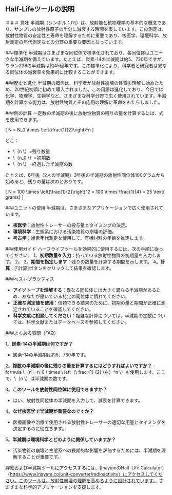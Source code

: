 ## Half-Lifeツールの説明

＃＃＃ 意味
半減期（シンボル：t½）は、放射能と核物理学の基本的な概念であり、サンプルの放射性原子の半分に減衰する時間を表しています。この測定は、放射性物質の安定性と寿命を理解するために重要であり、核医学、環境科学、放射測定の年代測定などの分野の重要な要因となっています。

###標準化
半減期はさまざまな同位体で標準化されており、各同位体はユニークな半減期を備えています。たとえば、炭素-14の半減期は約5、730年ですが、ウラン238の半減期は約45億年です。この標準化により、科学者と研究者は異なる同位体の減衰率を効果的に比較することができます。

###歴史と進化
半減期の概念は、科学者が放射性崩壊の性質を理解し始めたため、20世紀初頭に初めて導入されました。この用語は進化しており、今日では化学、物理学、生物学など、さまざまな科学分野で広く使用されています。半減期を計算する能力は、放射性物質とその応用の理解に革命をもたらしました。

###例の計算
一定数の半減期の後に放射性物質の残りの量を計算するには、式を使用できます。

\[ N = N_0 \times \left(\frac{1}{2}\right)^n \]

どこ：
-  \（n \）=残り数量
-  \（n_0 \）=初期数
-  \（n \）=経過した半減期の数

たとえば、6年後（2人の半減期）3年後の半減期の放射性同位体100グラムから始めると、残りの量は次のとおりです。

\[ N = 100 \times \left(\frac{1}{2}\right)^2 = 100 \times \frac{1}{4} = 25 \text{ grams} \]

###ユニットの使用
半減期は、さまざまなアプリケーションで広く使用されています。
-  **核医学**：放射性トレーサーの投与量とタイミングの決定。
-  **環境科学**：生態系における汚染物質の崩壊の評価。
-  **考古学**：炭素年代測定を使用して、有機材料の年齢を推定します。

###使用ガイド
ハーフライフツールを効果的に使用するには、次の手順に従ってください。
1。**初期数量を入力**：持っている放射性物質の初期量を入力します。
2。
3。**期間を指定します**：残りの数量を計算する期間を示します。
4。**計算**：[「計算]ボタンをクリックして結果を確認します。

###ベストプラクティス
-  **アイソトープを理解する**：異なる同位体には大きく異なる半減期があるため、あなたが働いている特定の同位体に慣れてください。
-  **正確な測定値を使用**：信頼できる結果のために、初期の量と期間が正確に測定されていることを確認してください。
-  **科学文献に相談してください**：複雑な計算については、半減期の定数については、科学文献またはデータベースを参照してください。

###よくある質問（FAQ）

1。**炭素-14の半減期は何ですか？**
- 炭素-14の半減期は約5、730年です。

2。**複数の半減期の後に残りの量を計算するにはどうすればよいですか？**
-formula \（n = n_0 \ times \ left（\ frac {1} {2} \右）^n \）を使用します。ここで、\（n \）は半減期の数です。

3。**このツールを放射性同位体に使用できますか？**
- はい、放射性同位体の半減期を入力して、減衰を計算できます。

4。**なぜ核医学で半減期が重要なのですか？**
- 医療画像や治療で使用される放射性トレーサーの適切な用量とタイミングを決定するのに役立ちます。

5。**半減期は環境科学とどのように関係していますか？**
- 汚染物質の崩壊と生態系への長期的な影響を評価するためには、半減期を理解することが重要です。

詳細および半減期ツールにアクセスするには、[InayamのHalf-Life Calculator]（https://www.inayam.co/unit-converter/radioactivity）にアクセスしてください。このツールは、放射性崩壊の理解を高めるように設計されています。 さまざまな科学的アプリケーションを支援します。
